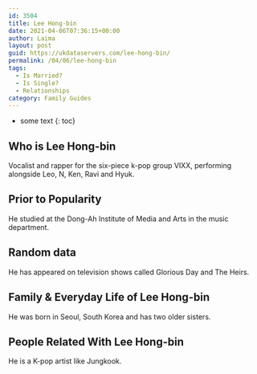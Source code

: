 ```yaml
---
id: 3504
title: Lee Hong-bin
date: 2021-04-06T07:36:15+00:00
author: Laima
layout: post
guid: https://ukdataservers.com/lee-hong-bin/
permalink: /04/06/lee-hong-bin
tags:
  - Is Married?
  - Is Single?
  - Relationships
category: Family Guides
---
```


* some text
{: toc}


## Who is Lee Hong-bin
                  
                  
                  
Vocalist and rapper for the six-piece k-pop group VIXX, performing alongside Leo, N, Ken, Ravi and Hyuk.
                  
              
            
              
            
                
                
                
## Prior to Popularity
                  
                  
                  
He studied at the Dong-Ah Institute of Media and Arts in the music department.
                  
              
            
              
            
                
                
                
## Random data
                  
                  
                  
He has appeared on television shows called Glorious Day and The Heirs.
                  
              
            
              
            
                
                
                
## Family & Everyday Life of Lee Hong-bin
                  
                  
                  
He was born in Seoul, South Korea and has two older sisters.
                  
              
            
              
            
                
                
                
## People Related With Lee Hong-bin
                  
                  
                  
He is a K-pop artist like Jungkook.
                  
              
            
              
            
                
              
            
              
              
            
            
              
            
          
          
          